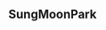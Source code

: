 ## SungMoonPark



<!--
[![Solved.ac Profile](http://mazassumnida.wtf/api/v2/generate_badge?boj=smooo2)](https://solved.ac/smooo2/)
**SungMoonPark/SungMoonPark** is a ✨ _special_ ✨ repository because its `README.md` (this file) appears on your GitHub profile.

Here are some ideas to get you started:

- 🔭 I’m currently working on ...
- 🌱 I’m currently learning ...
- 👯 I’m looking to collaborate on ...
- 🤔 I’m looking for help with ...
- 💬 Ask me about ...
- 📫 How to reach me: ...
- 😄 Pronouns: ...
- ⚡ Fun fact: ...
-->
